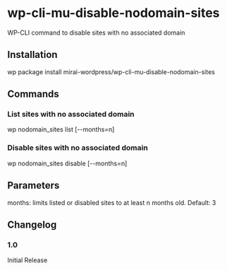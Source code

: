 # wp-cli-mu-disable-nodomain-sites

WP-CLI command to disable sites with no associated domain

## Installation
wp package install mirai-wordpress/wp-cli-mu-disable-nodomain-sites

## Commands

### List sites with no associated domain
wp nodomain_sites list [--months=n]

### Disable sites with no associated domain
wp nodomain_sites disable [--months=n]

## Parameters
months: limits listed or disabled sites to at least n months old. Default: 3


## Changelog

### 1.0
Initial Release


